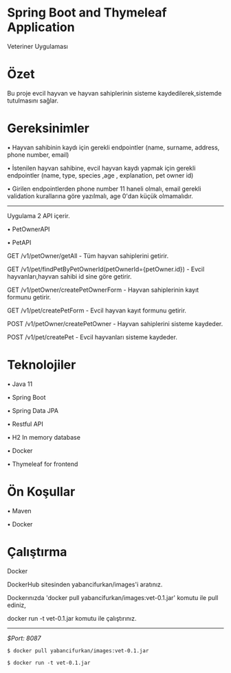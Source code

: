 
# Spring Boot and Thymeleaf Application

Veteriner Uygulaması

  
# Özet

Bu proje evcil hayvan ve hayvan sahiplerinin sisteme kaydedilerek,sistemde tutulmasını sağlar.

# Gereksinimler

• Hayvan sahibinin kaydı için gerekli endpointler (name, surname, address, phone number, email)

• İstenilen hayvan sahibine, evcil hayvan kaydı yapmak için gerekli endpointler (name, type, species ,age , explanation, pet owner id)

• Girilen endpointlerden phone number 11 haneli olmalı, email gerekli validation kurallarına göre yazılmalı, age 0'dan küçük olmamalıdır.
___

   Uygulama 2 API içerir.
  
• PetOwnerAPI

• PetAPI

  GET /v1/petOwner/getAll - Tüm hayvan sahiplerini getirir.
  
  GET /v1/pet/findPetByPetOwnerId(petOwnerId={petOwner.id}) - Evcil hayvanları,hayvan sahibi id sine göre getirir.
  
  GET /v1/petOwner/createPetOwnerForm - Hayvan sahiplerinin kayıt formunu getirir.
  
  GET /v1/pet/createPetForm - Evcil hayvan kayıt formunu getirir.

  POST /v1/petOwner/createPetOwner - Hayvan sahiplerini sisteme kaydeder.
  
  POST /v1/pet/createPet - Evcil hayvanları sisteme kaydeder.

# Teknolojiler

• Java 11

• Spring Boot

• Spring Data JPA

• Restful API 

• H2 In memory database

• Docker

• Thymeleaf for frontend

# Ön Koşullar

• Maven

• Docker

# Çalıştırma

  Docker
  
  DockerHub sitesinden yabancifurkan/images'i aratınız.
  
  Dockerınızda 'docker pull yabancifurkan/images:vet-0.1.jar' komutu ile pull ediniz,
  
  docker run -t vet-0.1.jar komutu ile çalıştırınız.
  ___
  *$Port: 8087*
  ```ssh
  $ docker pull yabancifurkan/images:vet-0.1.jar
   ```
   
  ```ssh
  $ docker run -t vet-0.1.jar
  ```
  
